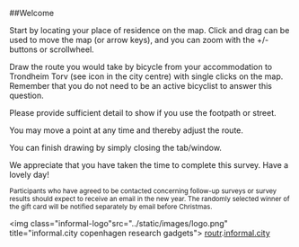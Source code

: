 <div class="ntnu-logo"></div>

##Welcome
  
Start by locating your place of residence on the map. Click and drag can be used to move the map (or arrow keys), 
and you can zoom with the +/- buttons or scrollwheel.
 
Draw the route you would take by bicycle from your accommodation to Trondheim Torv (see icon in the city centre) 
with single clicks on the map. Remember that you do not need to be an active bicyclist to answer this question.
 
Please provide sufficient detail to show if you use the footpath or street.
 
You may move a point at any time and thereby adjust the route.
 
You can finish drawing by simply closing the tab/window.
 
We appreciate that you have taken the time to complete this survey. Have a lovely day!
 
<sub>Participants who have agreed to be contacted concerning follow-up surveys or 
survey results should expect to receive an email in the new year. The randomly selected winner 
of the gift card will be notified separately by email before Christmas.</sub>

<img class="informal-logo"src="../static/images/logo.png" title="informal.city copenhagen research gadgets">
<a href="http://routr.hagr.io" target="_blank">routr</a>.<a href="http://informal.city" target="_blank">informal.city</a>



